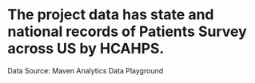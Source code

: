 # The project data has state and national records of Patients Survey across US by HCAHPS.

 Data Source: Maven Analytics Data Playground
